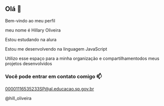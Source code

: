## Olá 👋
Bem-vindo ao meu perfil

meu nome é Hillary Oliveira

 Estou estudando na alura
 
 Estou me desenvolvendo na linguagem JavaScript
 
 Utilizo esse espaço para a minha organização e compartilhamentodos meus projetos desenvolvidos
 

### Você pode entrar em contato comigo 📫

00001116535233SP@al.educacao.sp.gov.br

@hill_oliveira
